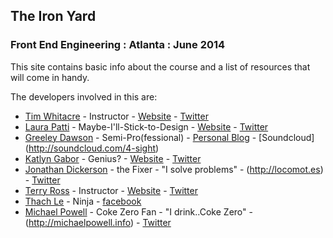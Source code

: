## The Iron Yard
### Front End Engineering : Atlanta : June 2014

This site contains basic info about the course and a list of resources that will come in handy.

The developers involved in this are:

* [Tim Whitacre](https://github.com/twhitacre) - Instructor - [Website](http://timw.co) - [Twitter](http://twitter.com/timwco)
* [Laura Patti](https://github.com/lpatti10) - Maybe-I'll-Stick-to-Design - [Website](http://laurapatti.com) - [Twitter](http://twitter.com/lpatti10)
* [Greeley Dawson](https://github.com/4sight) - Semi-Pro(fessional) - [Personal Blog](http://newnowwow.com) - [Soundcloud] (http://soundcloud.com/4-sight)
* [Katlyn Gabor](https://github.com/katlyngabor) - Genius? - [Website](http://katlynwhitt.wordpress.com) - [Twitter](http://twitter.com/katlynwhitt)
* [Jonathan Dickerson](https://github.com/locomotes) - the Fixer - "I solve problems" - (http://locomot.es) - [Twitter](https://twitter.com/locomotes)
* [Terry Ross](https://github.com/TJRoss23) - Instructor - [Website](http://terryross.co) - [Twitter](http://twitter.com/tjross23)
* [Thach Le](https://github.com/thachmle) - Ninja - [facebook](https://www.facebook.com/RightOnPhotographyy)
* [Michael Powell](https://github.com/powellmichael) - Coke Zero Fan - "I drink..Coke Zero" - (http://michaelpowell.info) - [Twitter](https://twitter.com/EatSleepRoR)
